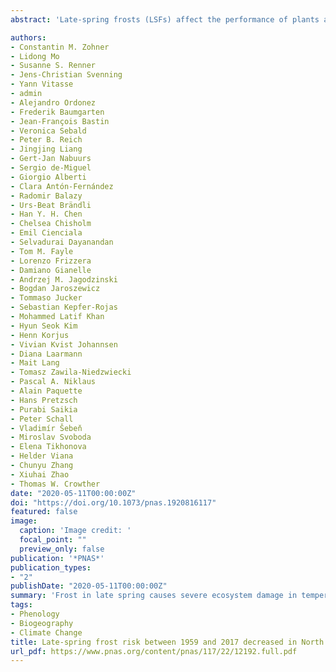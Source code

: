 ```yaml
---
abstract: 'Late-spring frosts (LSFs) affect the performance of plants and animals across the world’s temperate and boreal zones, but despite their ecological and economic impact on agriculture and forestry, the geographic distribution and evolutionary impact of these frost events are poorly understood. Here, we analyze LSFs between 1959 and 2017 and the resistance strategies of Northern Hemisphere woody species to infer trees’ adaptations for minimizing frost damage to their leaves and to forecast forest vulnerability under the ongoing changes in frost frequencies. Trait values on leaf-out and leaf-freezing resistance come from up to 1,500 temperate and boreal woody species cultivated in common gardens. We find that areas in which LSFs are common, such as eastern North America, harbor tree species with cautious (late-leafing) leaf-out strategies. Areas in which LSFs used to be unlikely, such as broad-leaved forests and shrublands in Europe and Asia, instead harbor opportunistic tree species (quickly reacting to warming air temperatures). LSFs in the latter regions are currently increasing, and given species’ innate resistance strategies, we estimate that ∼35% of the European and ∼26% of the Asian temperate forest area, but only ∼10% of the North American, will experience increasing late-frost damage in the future. Our findings reveal region-specific changes in the spring-frost risk that can inform decision-making in land management, forestry, agriculture, and insurance policy.'

authors:
- Constantin M. Zohner
- Lidong Mo
- Susanne S. Renner
- Jens-Christian Svenning
- Yann Vitasse
- admin
- Alejandro Ordonez
- Frederik Baumgarten
- Jean-François Bastin
- Veronica Sebald
- Peter B. Reich
- Jingjing Liang
- Gert-Jan Nabuurs
- Sergio de-Miguel
- Giorgio Alberti
- Clara Antón-Fernández
- Radomir Balazy
- Urs-Beat Brändli
- Han Y. H. Chen
- Chelsea Chisholm
- Emil Cienciala
- Selvadurai Dayanandan
- Tom M. Fayle
- Lorenzo Frizzera
- Damiano Gianelle
- Andrzej M. Jagodzinski
- Bogdan Jaroszewicz
- Tommaso Jucker
- Sebastian Kepfer-Rojas
- Mohammed Latif Khan
- Hyun Seok Kim
- Henn Korjus
- Vivian Kvist Johannsen
- Diana Laarmann
- Mait Lang
- Tomasz Zawila-Niedzwiecki
- Pascal A. Niklaus
- Alain Paquette
- Hans Pretzsch
- Purabi Saikia
- Peter Schall
- Vladimír Šebeň
- Miroslav Svoboda
- Elena Tikhonova
- Helder Viana
- Chunyu Zhang
- Xiuhai Zhao
- Thomas W. Crowther
date: "2020-05-11T00:00:00Z"
doi: "https://doi.org/10.1073/pnas.1920816117"
featured: false
image:
  caption: 'Image credit: '
  focal_point: ""
  preview_only: false
publication: '*PNAS*'
publication_types:
- "2"
publishDate: "2020-05-11T00:00:00Z"
summary: 'Frost in late spring causes severe ecosystem damage in temperate and boreal regions. We here analyze late-spring frost occurrences between 1959 and 2017 and woody species’ resistance strategies to forecast forest vulnerability under climate change. Leaf-out phenology and leaf-freezing resistance data come from up to 1,500 species cultivated in common gardens. The greatest increase in leaf-damaging spring frost has occurred in Europe and East Asia, where species are more vulnerable to spring frost than in North America. The data imply that 35 and 26% of Europe’s and Asia’s forests are increasingly threatened by frost damage, while this is only true for 10% of North America. Phenological strategies that helped trees tolerate past frost frequencies will thus be increasingly mismatched to future conditions.'
tags:
- Phenology
- Biogeography
- Climate Change
title: Late-spring frost risk between 1959 and 2017 decreased in North America but increased in Europe and Asia
url_pdf: https://www.pnas.org/content/pnas/117/22/12192.full.pdf
---
```


